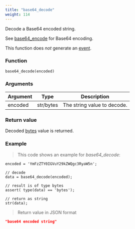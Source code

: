 ```yaml
---
title: "base64_decode"
weight: 114
---
```


Decode a Base64 encoded string.

See [base64_encode](../base64_encode) for Base64 encoding.

This function does *not* generate an [event](../../events).

### Function

`base64_decode(encoded)`

### Arguments

Argument | Type | Description
-------- | ---- | -----------
encoded | str/bytes | The string value to decode.

### Return value
Decoded [bytes](../../data-types/bytes) value is returned.

### Example

> This code shows an example for *base64_decode*:

```thingsdb,json_response
encoded = 'YmFzZTY0IGVuY29kZWQgc3RyaW5n';

// decode
data = base64_decode(encoded);

// result is of type bytes
assert( type(data) == 'bytes');

// return as string
str(data);
```

> Return value in JSON format

```json
"base64 encoded string"
```


